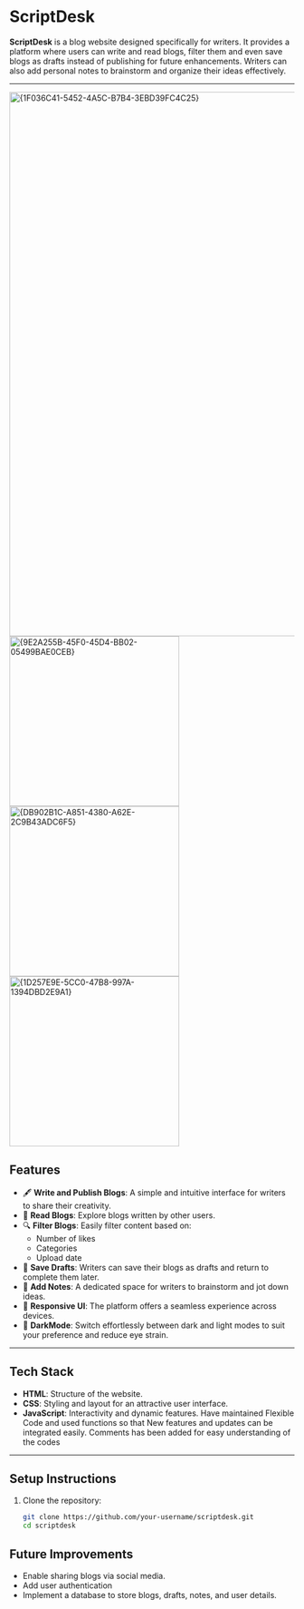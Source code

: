 # ScriptDesk

**ScriptDesk** is a blog website designed specifically for writers. It provides a platform where users can write and read blogs, filter them and even save blogs as drafts instead of publishing for future enhancements. Writers can also add personal notes to brainstorm and organize their ideas effectively.

---
<img width="960" alt="{1F036C41-5452-4A5C-B7B4-3EBD39FC4C25}" src="https://github.com/user-attachments/assets/710e7a6a-1f17-40bb-8a69-7f2e1e747550" />
<img width="300" alt="{9E2A255B-45F0-45D4-BB02-05499BAE0CEB}" src="https://github.com/user-attachments/assets/89789849-437e-4f7c-8e38-cdbb4bed9f1a" />
<img width="300" alt="{DB902B1C-A851-4380-A62E-2C9B43ADC6F5}" src="https://github.com/user-attachments/assets/c7ac8925-fcd0-4852-af0c-ac34d444b328" />
<img width="300" alt="{1D257E9E-5CC0-47B8-997A-1394DBD2E9A1}" src="https://github.com/user-attachments/assets/12ab46eb-1389-43c2-853a-39e2ba99eb9a" />

## Features

- 🖋️ **Write and Publish Blogs**: A simple and intuitive interface for writers to share their creativity.
- 📖 **Read Blogs**: Explore blogs written by other users.
- 🔍 **Filter Blogs**: Easily filter content based on:
  - Number of likes
  - Categories
  - Upload date
- 💾 **Save Drafts**: Writers can save their blogs as drafts and return to complete them later.
- 📝 **Add Notes**: A dedicated space for writers to brainstorm and jot down ideas.
- 🎨 **Responsive UI**: The platform offers a seamless experience across devices.
- 🌙 **DarkMode**: Switch effortlessly between dark and light modes to suit your preference and reduce eye strain.
---

## Tech Stack

- **HTML**: Structure of the website.
- **CSS**: Styling and layout for an attractive user interface.
- **JavaScript**: Interactivity and dynamic features.
Have maintained Flexible Code and used functions so that New features and updates can be integrated easily.
Comments has been added for easy understanding of the codes
---

## Setup Instructions

1. Clone the repository:
   ```bash
   git clone https://github.com/your-username/scriptdesk.git
   cd scriptdesk

## Future Improvements
- Enable sharing blogs via social media.
- Add user authentication
- Implement a database to store blogs, drafts, notes, and user details.
